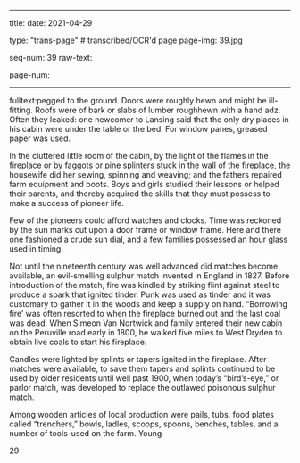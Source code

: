 
---

title: 
date: 2021-04-29

type: "trans-page" # transcribed/OCR'd page
page-img: 39.jpg

seq-num: 39
raw-text:

page-num:

---

fulltext:pegged to the ground. Doors were roughly hewn and might be ill-fitting. Roofs were of bark or slabs of lumber roughhewn with a hand adz. Often they leaked: one newcomer to Lansing said that the only dry places in his cabin were under the table or the bed. For window panes, greased paper was used.

In the cluttered little room of the cabin, by the light of the flames in the fireplace or by faggots or pine splinters stuck in the wall of the fireplace, the housewife did her sewing, spinning and weaving; and the fathers repaired farm equipment and boots. Boys and girls studied their lessons or helped their parents, and thereby acquired the skills that they must possess to make a success of pioneer life.

Few of the pioneers could afford watches and clocks. Time was reckoned by the sun marks cut upon a door frame or window frame. Here and there one fashioned a crude sun dial, and a few families possessed an hour glass used in timing.

Not until the nineteenth century was well advanced did matches become available, an evil-smelling sulphur match invented in England in 1827. Before introduction of the match, fire was kindled by striking flint against steel to produce a spark that ignited tinder. Punk was used as tinder and it was customary to gather it in the woods and keep a supply on hand. “Borrowing fire’ was often resorted to when the fireplace burned out and the last coal was dead. When Simeon Van Nortwick and family entered their new cabin on the Peruville road early in 1800, he walked five miles to West Dryden to obtain live coals to start his fireplace.

Candles were lighted by splints or tapers ignited in the fireplace. After matches were available, to save them tapers and splints continued to be used by older residents until well past 1900, when today’s “bird’s-eye,” or parlor match, was developed to replace the outlawed poisonous sulphur match.

Among wooden articles of local production were pails, tubs, food plates called “trenchers,” bowls, ladles, scoops, spoons, benches, tables, and a number of tools-used on the farm. Young

29 

